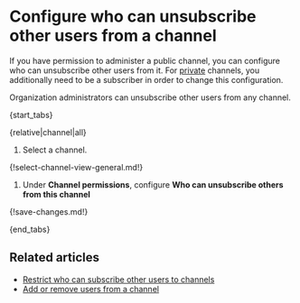 # Configure who can unsubscribe other users from a channel

If you have permission to administer a public channel, you can configure who
can unsubscribe other users from it. For [private](/help/channel-permissions)
channels, you additionally need to be a subscriber in order to change this
configuration.

Organization administrators can unsubscribe other users from any channel.

{start_tabs}

{relative|channel|all}

1. Select a channel.

{!select-channel-view-general.md!}

1. Under **Channel permissions**, configure **Who can unsubscribe others from
   this channel**

{!save-changes.md!}

{end_tabs}

## Related articles

* [Restrict who can subscribe other users to
  channels](/help/configure-who-can-invite-to-channels)
* [Add or remove users from a channel](/help/add-or-remove-users-from-a-channel)
